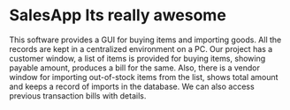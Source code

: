 # SalesApp Its really awesome
This software provides a GUI for buying items and importing goods.
All the records are kept in a centralized environment on a PC.
Our project has a customer window, a list of items is provided for buying items, showing payable amount, produces a bill for the same.
Also, there is a vendor window for importing out-of-stock items from the list, shows total amount and keeps a record of imports in the database.
We can also access previous transaction bills with details.
